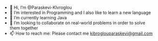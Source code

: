 - 👋 Hi, I’m @Paraskevi-KIvroglou
- 👀 I’m interested in Programming and I also like to learn a new language
- 🌱 I’m currently learning Java
- 💞️ I’m looking to collaborate on real-world problems in order to solve them together
- 📫 How to reach me: Please contact me kibroglouparaskevi@gmail.com

<!---
Paraskevi-KIvroglou/Paraskevi-KIvroglou is a ✨ special ✨ repository because its `README.md` (this file) appears on your GitHub profile.
You can click the Preview link to take a look at your changes.
--->
